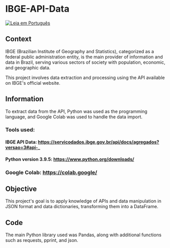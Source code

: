 # IBGE-API-Data

[![Leia em Português](https://img.shields.io/badge/Leia%20em-Português-blue)](README.md)

## Context
IBGE (Brazilian Institute of Geography and Statistics), categorized as a federal public administration entity, is the main provider of information and data in Brazil, serving various sectors of society with population, economic, and geographic data.

This project involves data extraction and processing using the API available on IBGE's official website.

## Information
To extract data from the API, Python was used as the programming language, and Google Colab was used to handle the data import.

### Tools used:

#### IBGE API Data: https://servicodados.ibge.gov.br/api/docs/agregados?versao=3#api-_

#### Python version 3.9.5: https://www.python.org/downloads/

### Google Colab: https://colab.google/

## Objective
This project's goal is to apply knowledge of APIs and data manipulation in JSON format and data dictionaries, transforming them into a DataFrame.

## Code
The main Python library used was Pandas, along with additional functions such as requests, pprint, and json.

